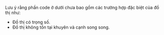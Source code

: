 Lưu ý rằng phần code ở dưới chưa bao gồm các trường hợp đặc biệt của đồ thị như:
- Đồ thị có trọng số.
- Đồ thị không tồn tại khuyên và cạnh song song.
